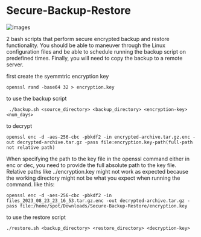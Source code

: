 # Secure-Backup-Restore
![images](https://github.com/mohamedsamirspot/Secure-Backup-Restore/assets/71722372/07d3e5c5-848a-492b-abdf-d4b077d27001)

2 bash scripts that perform secure encrypted backup and restore functionality. You should be able to maneuver through the Linux configuration files and be able to schedule running the backup script on predefined times. Finally, you will need to copy the backup to a remote server.


first create the syemmtric encryption key

    openssl rand -base64 32 > encryption.key

to use the backup script
    
     ./backup.sh <source_directory> <backup_directory> <encryption-key> <num_days>

to decrypt 

    openssl enc -d -aes-256-cbc -pbkdf2 -in encrypted-archive.tar.gz.enc -out decrypted-archive.tar.gz -pass file:encryption.key-path(full-path not relative path)
When specifying the path to the key file in the openssl command either in enc or dec, you need to provide the full absolute path to the key file. Relative paths like ../encryption.key might not work as expected because the working directory might not be what you expect when running the command.
like this:
    
    openssl enc -d -aes-256-cbc -pbkdf2 -in files_2023_08_23_23_16_53.tar.gz.enc -out decrypted-archive.tar.gz -pass file:/home/spot/Downloads/Secure-Backup-Restore/encryption.key


to use the restore script

    ./restore.sh <backup_directory> <restore_directory> <decryption-key>
